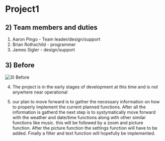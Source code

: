 # Project1


## 2) Team members and duties
   1. Aaron Pingo - Team leader/design/support
   2. Brian Rothschild - programmer 
   3. James Sigler - design/support
## 3) Before 
![3) Before](https://i.imgur.com/vntOOMv.png)

  
  
  4) The project is in the early stages of development at this time and is not anywhere near operational
  
  5) our plan to move forward is to gather the necessary information on how to properly implement the current planned functions. After all      the information is gatherd the next step is to systymatically move forward with the weather and date/time functions along with other        similar functions like music. this will be followed by a zoom and picture function. After the picture function the settings function        will have to be added. Finally a filter and text function will hopefully be implemented.
